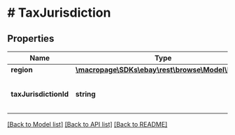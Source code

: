 # # TaxJurisdiction

## Properties

Name | Type | Description | Notes
------------ | ------------- | ------------- | -------------
**region** | [**\macropage\SDKs\ebay\rest\browse\Model\Region**](Region.md) |  | [optional] 
**taxJurisdictionId** | **string** | The identifier of the tax jurisdiction. | [optional] 

[[Back to Model list]](../../README.md#documentation-for-models) [[Back to API list]](../../README.md#documentation-for-api-endpoints) [[Back to README]](../../README.md)


